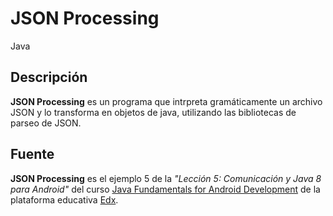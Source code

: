 # JSON Processing

Java

## Descripción

**JSON Processing** es un programa que intrpreta gramáticamente un archivo JSON y lo transforma en objetos de java, utilizando las bibliotecas de parseo de JSON.

## Fuente

**JSON Processing** es el ejemplo 5 de la _"Lección 5: Comunicación y Java 8 para Android"_ del curso [Java Fundamentals for Android Development](https://courses.edx.org/courses/course-v1:GalileoX+CAAD001X+1T2017/info) de la plataforma educativa [Edx](https://www.edx.org/).